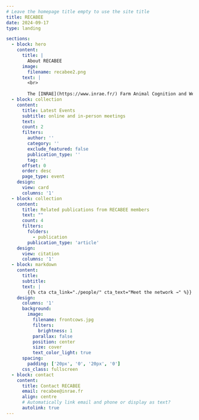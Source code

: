 ```yaml
---
# Leave the homepage title empty to use the site title
title: RECABEE
date: 2024-09-17
type: landing

sections:
  - block: hero
    content:
      title: |
        About RECABEE
      image:
        filename: recabee2.png
      text: |
        <br>
        
        The [INRAE](https://www.inrae.fr/) Farm Animal Cognition and Welfare network consists of the researchers, engineers, technicians and students of the [Departments PHASE](https://www.inrae.fr/departements/phase) and [GA](https://www.inrae.fr/departements/ga) who are interested in animal cognition, welfare and their interrelationship. Members of the network come from about 14 different research laboratories from all over France. They conduct research on a variety of farm animals including sheep, goats, cattle, horses, pigs, trout, poultry and insects. The main expectations of the network’s members are: 1) to think about the link between cognition and welfare; 2) to discuss the concepts and methods of both cognition and welfare research and; 3) to get to know better colleagues conducting research in these areas.
  - block: collection
    content:
      title: Latest Events
      subtitle: online and in-person meetings
      text:
      count: 2
      filters:
        author: ''
        category: ''
        exclude_featured: false
        publication_type: ''
        tag: ''
      offset: 0
      order: desc
      page_type: event
    design:
      view: card
      columns: '1'
  - block: collection
    content:
      title: Related publications from RECABEE members
      text: ""
      count: 4
      filters:
        folders:
          - publication
        publication_type: 'article'
    design:
      view: citation
      columns: '1'
  - block: markdown
    content:
      title:
      subtitle:
      text: |
        {{% cta cta_link="./people/" cta_text="Meet the network →" %}}
    design:
      columns: '1'
      background:
        image: 
          filename: frontcows.jpg
          filters:
            brightness: 1
          parallax: false
          position: center
          size: cover
          text_color_light: true
      spacing:
        padding: ['20px', '0', '20px', '0']
      css_class: fullscreen
  - block: contact
    content:
      title: Contact RECABEE
      email: recabee@inrae.fr
      align: centre
      # Automatically link email and phone or display as text?
      autolink: true
---
```

